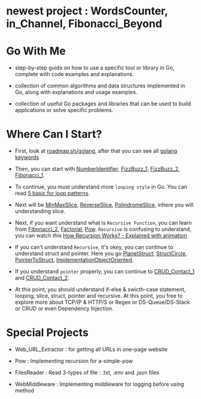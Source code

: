 # newest project : WordsCounter, in_Channel, Fibonacci_Beyond

# Go With Me

- step-by-step guide on how to use a specific tool or library in Go, complete with code examples and explanations.

- collection of common algorithms and data structures implemented in Go, along with explanations and usage examples.

- collection of useful Go packages and libraries that can be used to build applications or solve specific problems.

# Where Can I Start?

- First, look at [roadmap.sh/golang](https://roadmap.sh/golang), after that you can see all [golang keywords](https://github.com/Lukmanern/go-with-me/tree/master/GoKeywords)

- Then, you can start with [NumberIdentifier](https://github.com/Lukmanern/go-with-me/tree/master/NumberIdentifier), [FizzBuzz_1](https://github.com/Lukmanern/go-with-me/tree/master/FizzBuzz_1), [FizzBuzz_2](https://github.com/Lukmanern/go-with-me/tree/master/FizzBuzz_2), [Fibonacci_1](https://github.com/Lukmanern/go-with-me/tree/master/Fibonacci_1).

- To continue, you must understand more `looping style` in Go. You can read [5 basic for loop patterns](https://yourbasic.org/golang/for-loop/).

- Next will be [MinMaxSlice](https://github.com/Lukmanern/go-with-me/tree/master/MinMaxSlice), [ReverseSlice](https://github.com/Lukmanern/go-with-me/tree/master/ReverseSlice), [PolindromeSlice](https://github.com/Lukmanern/go-with-me/tree/master/PolindromeSlice), inhere you will understanding slice.

- Next, if you want understand what is `Recursive Function`, you can learn from [Fibonacci_2](https://github.com/Lukmanern/go-with-me/tree/master/Fibonacci_2), [Factorial](https://github.com/Lukmanern/go-with-me/tree/master/Factorial), [Pow](https://github.com/Lukmanern/go-with-me/tree/master/Pow). `Recursive` is confusing to understand, you can watch this [How Recursion Works? - Explained with animation](https://www.youtube.com/watch?v=BNeOE1qMyRA&ab_channel=LiveToCode)

- If you can't understand `Recursive`, it's okey, you can continue to understand struct and pointer. Here you go [PlanetStruct](https://github.com/Lukmanern/go-with-me/tree/master/PlanetStruct), [StructCircle](https://github.com/Lukmanern/go-with-me/tree/master/StructCircle), [PointerToStruct](https://github.com/Lukmanern/go-with-me/tree/master/PointerToStruct), [ImplementationObjectOriented](https://github.com/Lukmanern/go-with-me/tree/master/ImplementationObjectOriented).

- If you understand `pointer` properly, you can continue to [CRUD_Contact_1](https://github.com/Lukmanern/go-with-me/tree/master/CRUD_Contact_1) and [CRUD_Contact_2](https://github.com/Lukmanern/go-with-me/tree/master/CRUD_Contact_2).

- At this point, you should understand if-else & swicth-case statement, looping, slice, struct, pointer and recursive. At this point, you free to explore more about TCP/IP & HTTP/S or Regex or DS-Queue/DS-Stack or CRUD or even Dependency Injection.

# Special Projects

- Web_URL_Extractor : for getting all URLs in one-page website

- Pow : Implementing recursion for a-simple-pow

- FilesReader : Read 3-types of file : .txt, .env and .json files

- WebMiddleware : Implementing middleware for logging before using method
